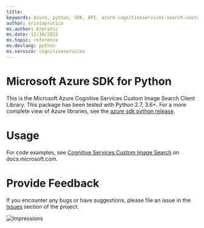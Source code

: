 ```yaml
---
title: 
keywords: Azure, python, SDK, API, azure-cognitiveservices-search-customimagesearch, cognitiveservices
author: kristapratico
ms.author: krpratic
ms.date: 12/10/2022
ms.topic: reference
ms.devlang: python
ms.service: cognitiveservices
---
```

# Microsoft Azure SDK for Python

This is the Microsoft Azure Cognitive Services Custom Image Search Client Library.
This package has been tested with Python 2.7, 3.6+.
For a more complete view of Azure libraries, see the [azure sdk python release](https://aka.ms/azsdk/python/all).


# Usage




For code examples, see [Cognitive Services Custom Image Search](/python/api/overview/azure/cognitive-services) on docs.microsoft.com.


# Provide Feedback

If you encounter any bugs or have suggestions, please file an issue in the
[Issues](https://github.com/Azure/azure-sdk-for-python/issues)
section of the project. 


![Impressions](https://azure-sdk-impressions.azurewebsites.net/api/impressions/azure-sdk-for-python%2Fazure-cognitiveservices-search-customimagesearch%2FREADME.png)

